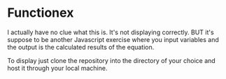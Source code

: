 # Functionex

I actually have no clue what this is. It's not displaying correctly. BUT it's suppose to be another Javascript exercise where
you input variables and the output is the calculated  results of the equation.

To display just clone the repository into the directory of your choice and host it through your local machine.
